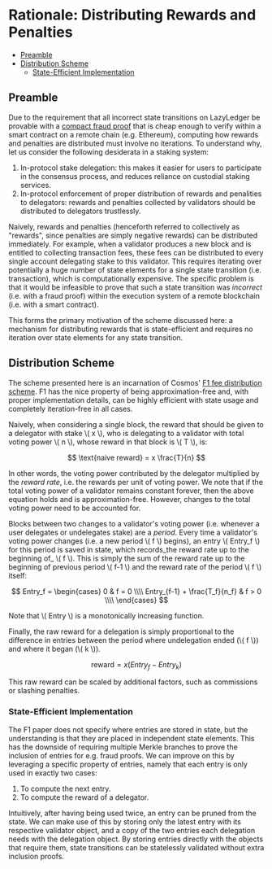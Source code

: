 # Rationale: Distributing Rewards and Penalties

- [Preamble](#preamble)
- [Distribution Scheme](#distribution-scheme)
  - [State-Efficient Implementation](#state-efficient-implementation)

## Preamble

Due to the requirement that all incorrect state transitions on LazyLedger be provable with a [compact fraud proof](https://arxiv.org/abs/1809.09044) that is cheap enough to verify within a smart contract on a remote chain (e.g. Ethereum), computing how rewards and penalties are distributed must involve no iterations. To understand why, let us consider the following desiderata in a staking system:

1. In-protocol stake delegation: this makes it easier for users to participate in the consensus process, and reduces reliance on custodial staking services.
1. In-protocol enforcement of proper distribution of rewards and penalities to delegators: rewards and penalties collected by validators should be distributed to delegators trustlessly.

Naively, rewards and penalties (henceforth referred to collectively as "rewards", since penalties are simply negative rewards) can be distributed immediately. For example, when a validator produces a new block and is entitled to collecting transaction fees, these fees can be distributed to every single account delegating stake to this validator. This requires iterating over potentially a huge number of state elements for a single state transition (i.e. transaction), which is computationally expensive. The specific problem is that it would be infeasible to prove that such a state transition was _incorrect_ (i.e. with a fraud proof) within the execution system of a remote blockchain (i.e. with a smart contract).

This forms the primary motivation of the scheme discussed here: a mechanism for distributing rewards that is state-efficient and requires no iteration over state elements for any state transition.

## Distribution Scheme

The scheme presented here is an incarnation of Cosmos' [F1 fee distribution scheme](https://github.com/cosmos/cosmos-sdk/blob/master/docs/spec/fee_distribution/f1_fee_distr.pdf). F1 has the nice property of being approximation-free and, with proper implementation details, can be highly efficient with state usage and completely iteration-free in all cases.

Naively, when considering a single block, the reward that should be given to a delegator with stake \\( x \\), who is delegating to a validator with total voting power \\( n \\), whose reward in that block is \\( T \\), is:

$$
\text{naive reward} = x \frac{T}{n}
$$

In other words, the voting power contributed by the delegator multiplied by the _reward rate_, i.e. the rewards per unit of voting power. We note that if the total voting power of a validator remains constant forever, then the above equation holds and is approximation-free. However, changes to the total voting power need to be accounted for.

Blocks between two changes to a validator's voting power (i.e. whenever a user delegates or undelegates stake) are a _period_. Every time a validator's voting power changes (i.e. a new period \\( f \\) begins), an entry \\( Entry_f \\) for this period is saved in state, which records_the reward rate up to the beginning of_ \\( f \\). This is simply the sum of the reward rate up to the beginning of previous period \\( f-1 \\) and the reward rate of the period \\( f \\) itself:

$$
Entry_f = \begin{cases}
    0 & f = 0 \\\\
    Entry_{f-1} + \frac{T_f}{n_f} & f > 0 \\\\
\end{cases}
$$

Note that \\( Entry \\) is a monotonically increasing function.

Finally, the raw reward for a delegation is simply proportional to the difference in entries between the period where undelegation ended (\\( f \\)) and where it began (\\( k \\)).

$$
\text{reward} = x (Entry_f - Entry_k)
$$

This raw reward can be scaled by additional factors, such as commissions or slashing penalties.

### State-Efficient Implementation

The F1 paper does not specify where entries are stored in state, but the understanding is that they are placed in independent state elements. This has the downside of requiring multiple Merkle branches to prove the inclusion of entries for e.g. fraud proofs. We can improve on this by leveraging a specific property of entries, namely that each entry is only used in exactly two cases:

1. To compute the next entry.
1. To compute the reward of a delegator.

Intuitively, after having being used twice, an entry can be pruned from the state. We can make use of this by storing only the latest entry with its respective validator object, and a copy of the two entries each delegation needs with the delegation object. By storing entries directly with the objects that require them, state transitions can be statelessly validated without extra inclusion proofs.
